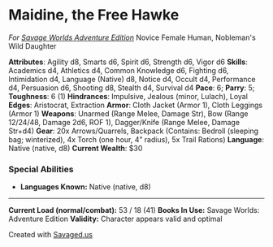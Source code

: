 # Maidine, the Free Hawke
*For [Savage Worlds Adventure Edition](https://www.drivethrurpg.com/product/261539/Savage-Worlds-Adventure-Edition?)*
Novice Female Human, Nobleman's Wild Daughter


**Attributes**: Agility d8, Smarts d6, Spirit d6, Strength d6, Vigor d6
**Skills**: Academics d4, Athletics d4, Common Knowledge d6, Fighting d6, Intimidation d4, Language (Native) d8, Notice d4, Occult d4, Performance d4, Persuasion d6, Shooting d8, Stealth d4, Survival d4
**Pace**: 6; **Parry**: 5; **Toughness**: 6 (1)
**Hindrances**: Impulsive, Jealous (minor, Lulach), Loyal
**Edges**: Aristocrat, Extraction
**Armor**: Cloth Jacket (Armor 1), Cloth Leggings (Armor 1)
**Weapons**: Unarmed (Range Melee, Damage Str), Bow (Range 12/24/48, Damage 2d6, ROF 1), Dagger/Knife (Range Melee, Damage Str+d4)
**Gear**: 20x Arrows/Quarrels, Backpack (Contains: Bedroll (sleeping bag; winterized), 4x Torch (one hour, 4” radius), 5x Trail Rations)
**Language**: Native (native, d8)
**Current Wealth**: $30

### Special Abilities
- **Languages Known:** Native (native, d8)
* * *
**Current Load (normal/combat):** 53 / 18 (41)
**Books In Use:** Savage Worlds: Adventure Edition
**Validity:** Character appears valid and optimal

Created with [Savaged.us](https://www.savaged.us)